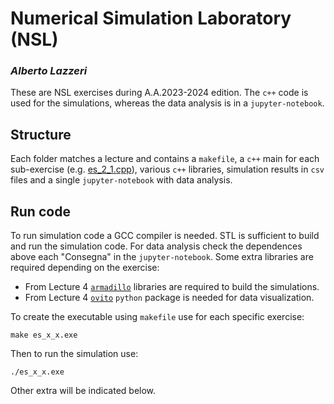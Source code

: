 # Numerical Simulation Laboratory (NSL)
### _Alberto Lazzeri_

These are NSL exercises during A.A.2023-2024 edition. The `c++` code is used for the simulations, whereas the data analysis is in a `jupyter-notebook`.

## Structure
Each folder matches a lecture and contains a `makefile`, a `c++` main for each sub-exercise (e.g. [es_2_1.cpp](/lezione_2/es_2_1.cpp)), various `c++` libraries, simulation results in `csv` files and a single `jupyter-notebook` with data analysis.

## Run code
To run simulation code a GCC compiler is needed. STL is sufficient to build and run the simulation code. For data analysis check the dependences above each "Consegna" in the `jupyter-notebook`.
Some extra libraries are required depending on the exercise:
- From Lecture 4 [`armadillo`](https://arma.sourceforge.net/) libraries are required to build the simulations.
- From Lecture 4 [`ovito`](https://www.ovito.org/) `python` package is needed for data visualization.

To create the executable using `makefile` use for each specific exercise:

```shell
make es_x_x.exe
```
Then to run the simulation use:

```shell
./es_x_x.exe
```
Other extra will be indicated below.